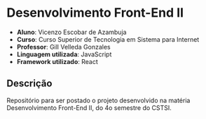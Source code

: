 # Desenvolvimento Front-End II

- **Aluno**: Vicenzo Escobar de Azambuja
- **Curso**: Curso Superior de Tecnologia em Sistema para Internet
- **Professor**: Gill Velleda Gonzales
- **Linguagem utilizada**: JavaScript
- **Framework utilizado**: React

## Descrição

Repositório para ser postado o projeto desenvolvido na matéria Desenvolvimento Front-End II, do 4o semestre do CSTSI.
